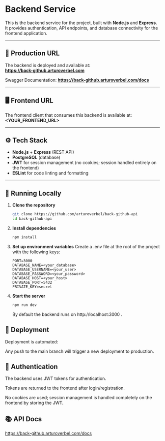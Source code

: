 # Backend Service

This is the backend service for the project, built with **Node.js** and **Express**.  
It provides authentication, API endpoints, and database connectivity for the frontend application.

---

## 🚀 Production URL
The backend is deployed and available at:  
**https://back-github.arturoverbel.com**

Swagger Documentation:
**https://back-github.arturoverbel.com/docs**

---

## 🖥️ Frontend URL
The frontend client that consumes this backend is available at:  
**<YOUR_FRONTEND_URL>**

---

## ⚙️ Tech Stack
- **Node.js** + **Express** (REST API)  
- **PostgreSQL** (database)  
- **JWT** for session management (no cookies; session handled entirely on the frontend)  
- **ESLint** for code linting and formatting  

---

## 🔧 Running Locally

1. **Clone the repository**
   ```bash
   git clone https://github.com/arturoverbel/back-github-api
   cd back-github-api
    ```

2. **Install dependencies**
    ```bash
    npm install
    ```

3. **Set up environment variables**
    Create a .env file at the root of the project with the following keys:

    ```
    PORT=3000
    DATABASE_NAME=<your_database>
    DATABASE_USERNAME=<your_user>
    DATABASE_PASSWORD=<your_password>
    DATABASE_HOST=<your_host>
    DATABASE_PORT=5432
    PRIVATE_KEY=secret
    ```

4. **Start the server**
    ```bash
    npm run dev
    ```

    By default the backend runs on http://localhost:3000
.

## 🚢 Deployment

Deployment is automated:

Any push to the main branch will trigger a new deployment to production.

## 🔐 Authentication

The backend uses JWT tokens for authentication.

Tokens are returned to the frontend after login/registration.

No cookies are used; session management is handled completely on the frontend by storing the JWT.

## 📚 API Docs

https://back-github.arturoverbel.com/docs


